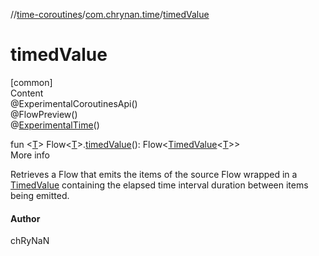 //[time-coroutines](../../index.md)/[com.chrynan.time](index.md)/[timedValue](timed-value.md)



# timedValue  
[common]  
Content  
@ExperimentalCoroutinesApi()  
@FlowPreview()  
@[ExperimentalTime](https://kotlinlang.org/api/latest/jvm/stdlib/kotlin.time/-experimental-time/index.html)()  
  
fun <[T](timed-value.md)> Flow<[T](timed-value.md)>.[timedValue](timed-value.md)(): Flow<[TimedValue](https://kotlinlang.org/api/latest/jvm/stdlib/kotlin.time/-timed-value/index.html)<[T](timed-value.md)>>  
More info  


Retrieves a Flow that emits the items of the source Flow wrapped in a [TimedValue](https://kotlinlang.org/api/latest/jvm/stdlib/kotlin.time/-timed-value/index.html) containing the elapsed time interval duration between items being emitted.



#### Author  


chRyNaN

  



